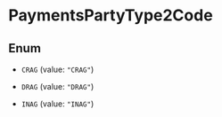 
# PaymentsPartyType2Code

## Enum


* `CRAG` (value: `"CRAG"`)

* `DRAG` (value: `"DRAG"`)

* `INAG` (value: `"INAG"`)



